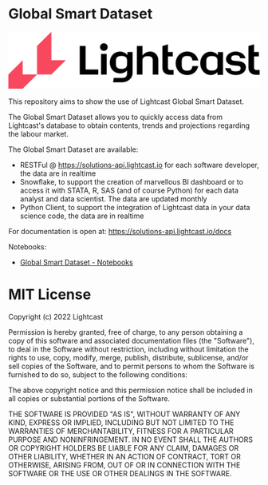 # Global Smart Dataset

![](https://raw.githubusercontent.com/Lightcast-Global-Innovation/global-smart-dataset/main/Lighcast_RGB_Lockup_Color.png)


This repository aims to show the use of Lightcast Global Smart Dataset.

The Global Smart Dataset allows you to quickly access data from Lightcast's database to obtain contents, trends and projections regarding the labour market.

The Global Smart Dataset are available:
- RESTFul @ https://solutions-api.lightcast.io for each software developer, the data are in realtime
- Snowflake, to support the creation of marvellous BI dashboard or to access it with STATA, R, SAS (and of course Python) for each data analyst and data scientist. The data are updated monthly
- Python Client, to support the integration of Lightcast data in your data science code, the data are in realtime

For documentation is open at:
https://solutions-api.lightcast.io/docs


Notebooks:
- [Global Smart Dataset - Notebooks](https://github.com/Lightcast-Global-Innovation/global-smart-dataset/blob/main/notebooks/Lightcast_Global_Smart_Dataset.ipynb)


# MIT License

Copyright (c) 2022 Lightcast

Permission is hereby granted, free of charge, to any person obtaining a copy
of this software and associated documentation files (the "Software"), to deal
in the Software without restriction, including without limitation the rights
to use, copy, modify, merge, publish, distribute, sublicense, and/or sell
copies of the Software, and to permit persons to whom the Software is
furnished to do so, subject to the following conditions:

The above copyright notice and this permission notice shall be included in all
copies or substantial portions of the Software.

THE SOFTWARE IS PROVIDED "AS IS", WITHOUT WARRANTY OF ANY KIND, EXPRESS OR
IMPLIED, INCLUDING BUT NOT LIMITED TO THE WARRANTIES OF MERCHANTABILITY,
FITNESS FOR A PARTICULAR PURPOSE AND NONINFRINGEMENT. IN NO EVENT SHALL THE
AUTHORS OR COPYRIGHT HOLDERS BE LIABLE FOR ANY CLAIM, DAMAGES OR OTHER
LIABILITY, WHETHER IN AN ACTION OF CONTRACT, TORT OR OTHERWISE, ARISING FROM,
OUT OF OR IN CONNECTION WITH THE SOFTWARE OR THE USE OR OTHER DEALINGS IN THE
SOFTWARE.